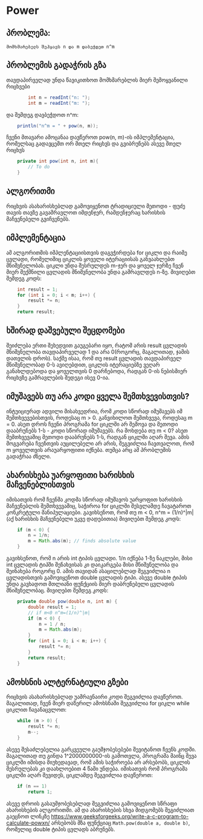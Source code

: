 # Power

## პრობლემა:
```
მომხმარებელს შეჰყავს n და m დაბეჭდეთ n^m
```



## პრობლემის გადაჭრის გზა

თავდაპირველად უნდა წავიკითხოთ მომხმარებლის მიერ შემოყვანილი რიცხვები
```java
		int n = readInt("n: ");
		int m = readInt("m: ");
```
და შემდეგ დავბეჭდოთ n^m:
```java
	println("n^m = " + pow(n, m));
```
ჩვენი მთავარი ამოცანაა დავწეროთ pow(n, m)-ის იმპლემენტაცია, რომელსაც გადავცემთ ორ მთელ რიცხვს და გვიბრუნებს ასევე მთელ რიცხვს
```java
	private int pow(int n, int m){
		// To do
	}
```

## ალგორითმი

რიცხვის ასახარისხებლად გამოვიყენოთ ტრადიციული მეთოდი - ფუძე თავის თავზე გავამრავლოთ იმდენჯერ, რამდენჯერაც ხარისხის მაჩვენებელი გვიჩვენებს.



## იმპლემენტაცია

ამ ალგორითმის იმპლენტაციისთვის დაგვჭირდება for ციკლი და რაიმე ცვლადი, რომელიშიც ციკლის ყოველი იტერაციისას განვაახლებთ მნიშვნელობას.
ციკლი უნდა შესრულდეს m-ჯერ და ყოველ ჯერზე ჩვენ მიერ შექმნილი ცვლადის მნიშვნელობა უნდა გამრავლდეს n-ზე. მივიღებთ შემდეგ კოდს:
```java
	int result = 1;
	for (int i = 0; i < m; i++) {
		result *= n;
	}
	return result;
```

## ხშირად დაშვებული შეცდომები

შეიძლება ერთი შეხედვით გაუგებარი იყო, რატომ არის result ცვლადის მნიშვნელობა თავდაპირველად 1 და არა 0(როგორც, მაგალითად, ჯამის დათვლის დროს).
საქმე ისაა, რომ თუ result ცვლადის თავდაპირველ მნიშვნელობად 0-ს ავიღებდით, ციკლის იტერაციებზე ვეღარ განახლდებოდა და ყოველთვის 0 დარჩებოდა, რადგან 0-ის ნებისმიერ რიცხვზე გამრავლების შედეგი ისევ 0-ია.


## იმუშავებს თუ არა კოდი ყველა შემთხვევისთვის?

ინტუიციურად ადვილი მისახვედრია, რომ კოდი სწორად იმუშავებს იმ შემთხვევებისთვის, როდესაც m > 0.
განვიხილოთ შემთხვევა, როდესაც m = 0. ასეთ დროს ჩვენი პროგრამა for ციკლში არ შემოვა და მეთოდი დააბრუნებს 1-ს - კოდი სწორად იმუშავებს.
რა მოხდება თუ m < 0? ასეთ შემთხვევაშიც მეთოდი დააბრუნებს 1-ს, რადგან ციკლში აღარ შევა. ამის მოგვარება ჩვენთვის აუცილებელი არ არის, შეგვიძლია ჩავთვალოთ, რომ m ყოველთვის არაუარყოფითი იქნება. თუმცა არც ამ პრობლემის გადაჭრაა ძნელი.


## ახარისხება უარყოფითი ხარისხის მაჩვენებლისთვის

იმისათვის რომ ჩვენმა კოდმა სწორად იმუშავოს უარყოფით ხარისხის მაჩვენებლის შემთხვევაშიც, საჭიროა for ციკლში შესვლამდე ჩავატაროთ კონკრეტული მანიპულაციები. გავიხსენოთ, რომ თუ m < 0, n^m = (1/n)^|m| (აქ ხარისხის მაჩვენებელი უკვე დადებითია) მივიღებთ შემდეგ კოდს:
```java
	if (m < 0) {
		n = 1/n;
		m = Math.abs(m); // finds absolute value
	}
```
გავიხსენოთ, რომ n არის int ტიპის ცვლადი. 1/n იქნება 1-ზე ნაკლები, მისი int ცვლადის ტიპში შენახვისას კი დაიკარგება მისი მნიშვნელობა და შეინახება როგორც 0. ამის თავიდან ასაცილებლად შეგვიძლია n ცვლადისთვის გამოვიყენოთ double ცვლადის ტიპი. ასევე double ტიპის უნდა გავხადოთ მთლიანი ფუნქციის მიერ დაბრუნებული ცვლადის მნიშვნელობაც. მივიღებთ შემდეგ კოდს:
```java
	private double pow(double n, int m) {
		double result = 1;
		// if m<0 n^m=(1/n)^|m|
		if (m < 0) {
			n = 1 / n;
			m = Math.abs(m);
		}
		for (int i = 0; i < m; i++) {
			result *= n;
		}
		return result;
	}
```


## ამოხსნის ალტერნატიული გზები

რიცხვის ასახარისხებლად უამრავნაირი კოდი შეგვიძლია დავწეროთ. მაგალითად, ჩვენ მიერ დაწერილ ამოხსნაში შეგვიძლია for ციკლი while ციკლით ჩავანაცვლოთ:
```java
	while (m > 0) {
		result *= n;
		m--;
	}
```
ასევე შესაძლებელია გარკვეული გაუმჯობესებები შევიტანოთ ჩვენს კოდში. მაგალითად თუ გინდა 1^2000000000-ის გამოთვლა, პროგრამა მაინც შევა ციკლში იმისდა მიუხედავად, რომ ამის საჭიროება არ არსებობს, ციკლის შესრულებას კი დაახლოებით 4 წამი უნდება. იმისათვის რომ პროგრამა ციკლში აღარ შევიდეს, ციკლამდე შეგვიძლია დავწეროთ:
```java
	if (n == 1)
		return 1;
```
ასევე დროის გასაუმჯობესებლად შეგვიძლია გამოვიყენოთ სწრაფი ახარისხების ალგორითმი. ამ და ახარისხების სხვა მიდგომებს შეგიძლიათ გაეცნოთ ლინკზე https://www.geeksforgeeks.org/write-a-c-program-to-calculate-powxn/
არსებობს მზა ფუნქციაც `Math.pow(double a, double b)`, რომელიც double ტიპის ცვლადს აბრუნებს.
